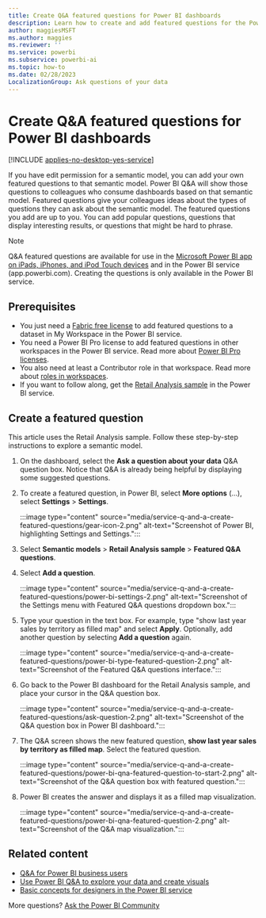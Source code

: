 ```yaml
---
title: Create Q&A featured questions for Power BI dashboards
description: Learn how to create and add featured questions for the Power BI Q&A by using the Retail Analysis sample.
author: maggiesMSFT
ms.author: maggies
ms.reviewer: ''
ms.service: powerbi
ms.subservice: powerbi-ai
ms.topic: how-to
ms.date: 02/28/2023
LocalizationGroup: Ask questions of your data
---
```

# Create Q&A featured questions for Power BI dashboards

[!INCLUDE [applies-no-desktop-yes-service](../includes/applies-no-desktop-yes-service.md)]

If you have edit permission for a semantic model, you can add your own featured questions to that semantic model. Power BI Q&A will show those questions to colleagues who consume dashboards based on that semantic model. Featured questions give your colleagues ideas about the types of questions they can ask about the semantic model. The featured questions you add are up to you. You can add popular questions, questions that display interesting results, or questions that might be hard to phrase.

> [!NOTE]
> Q&A featured questions are available for use in the [Microsoft Power BI app on iPads, iPhones, and iPod Touch devices](../consumer/mobile/mobile-apps-ios-qna.md) and in the Power BI service (app.powerbi.com). Creating the questions is only available in the Power BI service.

## Prerequisites

- You just need a [Fabric free license](../consumer/end-user-features.md) to add featured questions to a dataset in My Workspace in the Power BI service.
- You need a Power BI Pro license to add featured questions in other workspaces in the Power BI service. Read more about [Power BI Pro licenses](../fundamentals/service-self-service-signup-purchase-for-power-bi.md).
- You also need at least a Contributor role in that workspace. Read more about [roles in workspaces](../collaborate-share/service-roles-new-workspaces.md).
- If you want to follow along, get the [Retail Analysis sample](sample-retail-analysis.md#get-the-built-in-sample-in-the-power-bi-service) in the Power BI service.

## Create a featured question

This article uses the Retail Analysis sample. Follow these step-by-step instructions to explore a semantic model.

1. On the dashboard, select the **Ask a question about your data** Q&A question box. Notice that Q&A is already being helpful by displaying some suggested questions.
1. To create a featured question, in Power BI, select **More options** (...), select **Settings** > **Settings**.

   :::image type="content" source="media/service-q-and-a-create-featured-questions/gear-icon-2.png" alt-text="Screenshot of Power BI, highlighting Settings and Settings.":::
1. Select **Semantic models** > **Retail Analysis sample** > **Featured Q&A questions**.
1. Select **Add a question**.

   :::image type="content" source="media/service-q-and-a-create-featured-questions/power-bi-settings-2.png" alt-text="Screenshot of the Settings menu with Featured Q&A questions dropdown box.":::
1. Type your question in the text box. For example, type "show last year sales by territory as filled map" and select **Apply**. Optionally, add another question by selecting **Add a question** again.

   :::image type="content" source="media/service-q-and-a-create-featured-questions/power-bi-type-featured-question-2.png" alt-text="Screenshot of the Featured Q&A questions interface.":::

1. Go back to the Power BI dashboard for the Retail Analysis sample, and place your cursor in the Q&A question box.

   :::image type="content" source="media/service-q-and-a-create-featured-questions/ask-question-2.png" alt-text="Screenshot of the Q&A question box in Power BI dashboard.":::

1. The Q&A screen shows the new featured question, **show last year sales by territory as filled map**. Select the featured question.

   :::image type="content" source="media/service-q-and-a-create-featured-questions/power-bi-qna-featured-question-to-start-2.png" alt-text="Screenshot of the Q&A question box with featured question.":::
1. Power BI creates the answer and displays it as a filled map visualization.

   :::image type="content" source="media/service-q-and-a-create-featured-questions/power-bi-qna-featured-question-2.png" alt-text="Screenshot of the Q&A map visualization.":::

## Related content

- [Q&A for Power BI business users](../consumer/end-user-q-and-a.md)
- [Use Power BI Q&A to explore your data and create visuals](power-bi-tutorial-q-and-a.md)
- [Basic concepts for designers in the Power BI service](../fundamentals/service-basic-concepts.md)

More questions? [Ask the Power BI Community](https://community.powerbi.com/)
